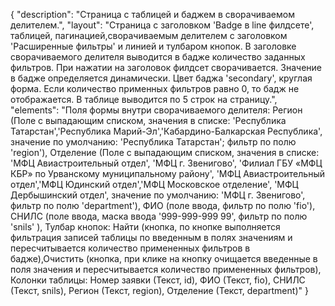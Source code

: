 {
"description": "Страница с таблицей и баджем в сворачиваемом делителем.",
"layout": "Страница с заголовком 'Badge в line филдсете', таблицей, пагинацией,сворачиваемым делителем с заголовком 'Расширенные фильтры' и линией и тулбаром кнопок. В заголовке сворачиваемого делителя выводится  в бадже количество заданных фильтров. При нажатии на заголовок филдсет сворачивается. Значение в бадже определяется динамически. Цвет баджа 'secondary', круглая форма. Если количество применных фильтров равно 0, то бадж не отображается. В таблице выводится по 5 строк на страницу.",
"elements": 
"Поля формы внутри сворачиваемого делителя: Регион (Поле с выпадающим списком, значения в списке: 'Республика Татарстан','Республика Марий-Эл','Кабардино-Балкарская Республика', значение по умолчанию: 'Республика Татарстан'; фильтр по полю 'region'), Отделение (Поле с выпадающим списком, значения в списке: 'МФЦ Авиастроительный отдел', 'МФЦ г. Звенигово', 'Филиал ГБУ «МФЦ КБР» по Урванскому муниципальному району', 'МФЦ Авиастроительный отдел','МФЦ Юдинский отдел','МФЦ Московское отделение', 'МФЦ Дербышинский отдел', значение по умолчанию: 'МФЦ г. Звенигово', фильтр по полю 'department'), ФИО (поле ввода, фильтр по полю 'fio'), СНИЛС (поле ввода, маска ввода '999-999-999 99', фильтр по полю 'snils' ), 
Тулбар кнопок: Найти (кнопка, по кнопке выполняется фильтрация записей таблицы по введенным в полях значениям и пересчитывается количество примененных фильтров в бадже),Очистить (кнопка, при клике на кнопку очищается введенные в поля значения и пересчитывается количество примененных фильтров),
Колонки таблицы: Номер заявки (Текст, id), ФИО (Текст, fio), СНИЛС (Текст, snils), Регион (Текст, region), Отделение (Текст, department)"
}